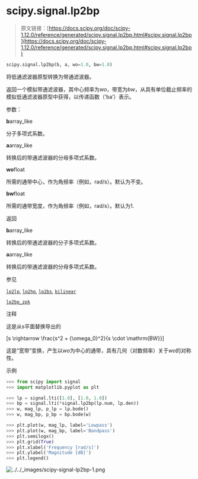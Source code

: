 # scipy.signal.lp2bp

> 原文链接：[https://docs.scipy.org/doc/scipy-1.12.0/reference/generated/scipy.signal.lp2bp.html#scipy.signal.lp2bp](https://docs.scipy.org/doc/scipy-1.12.0/reference/generated/scipy.signal.lp2bp.html#scipy.signal.lp2bp)

```py
scipy.signal.lp2bp(b, a, wo=1.0, bw=1.0)
```

将低通滤波器原型转换为带通滤波器。

返回一个模拟带通滤波器，其中心频率为*wo*，带宽为*bw*，从具有单位截止频率的模拟低通滤波器原型中获得，以传递函数（‘ba’）表示。

参数：

**b**array_like

分子多项式系数。

**a**array_like

转换后的带通滤波器的分母多项式系数。

**wo**float

所需的通带中心，作为角频率（例如，rad/s）。默认为不变。

**bw**float

所需的通带宽度，作为角频率（例如，rad/s）。默认为1.

返回

**b**array_like

转换后的带通滤波器的分子多项式系数。

**a**array_like

转换后的带通滤波器的分母多项式系数。

参见

[`lp2lp`](scipy.signal.lp2lp.html#scipy.signal.lp2lp "scipy.signal.lp2lp"), [`lp2hp`](scipy.signal.lp2hp.html#scipy.signal.lp2hp "scipy.signal.lp2hp"), [`lp2bs`](scipy.signal.lp2bs.html#scipy.signal.lp2bs "scipy.signal.lp2bs"), [`bilinear`](scipy.signal.bilinear.html#scipy.signal.bilinear "scipy.signal.bilinear")

[`lp2bp_zpk`](scipy.signal.lp2bp_zpk.html#scipy.signal.lp2bp_zpk "scipy.signal.lp2bp_zpk")

注释

这是从s平面替换导出的

\[s \rightarrow \frac{s^2 + {\omega_0}^2}{s \cdot \mathrm{BW}}\]

这是“宽带”变换，产生以*wo*为中心的通带，具有几何（对数频率）关于*wo*的对称性。

示例

```py
>>> from scipy import signal
>>> import matplotlib.pyplot as plt 
```

```py
>>> lp = signal.lti([1.0], [1.0, 1.0])
>>> bp = signal.lti(*signal.lp2bp(lp.num, lp.den))
>>> w, mag_lp, p_lp = lp.bode()
>>> w, mag_bp, p_bp = bp.bode(w) 
```

```py
>>> plt.plot(w, mag_lp, label='Lowpass')
>>> plt.plot(w, mag_bp, label='Bandpass')
>>> plt.semilogx()
>>> plt.grid(True)
>>> plt.xlabel('Frequency [rad/s]')
>>> plt.ylabel('Magnitude [dB]')
>>> plt.legend() 
```

![../../_images/scipy-signal-lp2bp-1.png](../Images/c9a9ec8f7e6bc784f809d9f005cc9e19.png)
